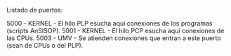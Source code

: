 Listado de puertos:

5000 - KERNEL - El hilo PLP esucha aquí conexiones de los programas (scripts AnSISOP).
5001 - KERNEL - El hilo PCP esucha aquí conexiones de las CPUs.
5003 - UMV - Se atienden conexiones que entran a este puerto (sean de CPUs o del PLP).